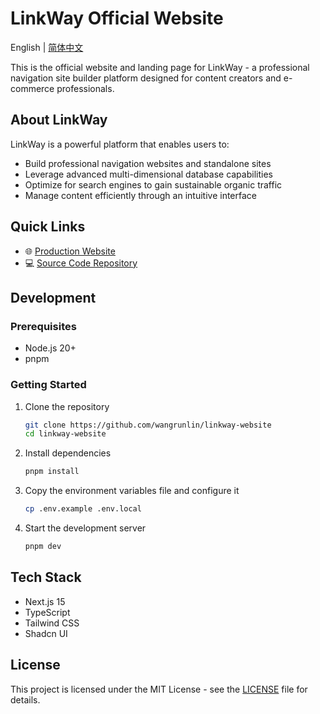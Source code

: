 # LinkWay Official Website

English | [简体中文](README-zh.md)

This is the official website and landing page for LinkWay - a professional navigation site builder platform designed for content creators and e-commerce professionals.

## About LinkWay

LinkWay is a powerful platform that enables users to:

- Build professional navigation websites and standalone sites
- Leverage advanced multi-dimensional database capabilities
- Optimize for search engines to gain sustainable organic traffic
- Manage content efficiently through an intuitive interface

## Quick Links

- 🌐 [Production Website](https://linkway.site)
- 💻 [Source Code Repository](https://github.com/wangrunlin/linkway)

## Development

### Prerequisites

- Node.js 20+
- pnpm

### Getting Started

1. Clone the repository

   ```bash
   git clone https://github.com/wangrunlin/linkway-website
   cd linkway-website
   ```

2. Install dependencies

   ```bash
   pnpm install
   ```

3. Copy the environment variables file and configure it

   ```bash
   cp .env.example .env.local
   ```

4. Start the development server

   ```bash
   pnpm dev
   ```

## Tech Stack

- Next.js 15
- TypeScript
- Tailwind CSS
- Shadcn UI

## License

This project is licensed under the MIT License - see the [LICENSE](LICENSE) file for details.
